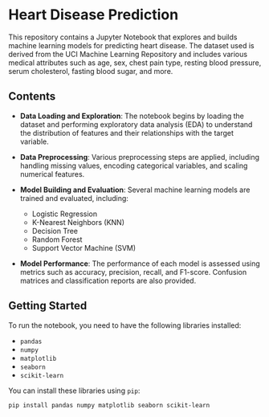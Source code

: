 # Heart Disease Prediction

This repository contains a Jupyter Notebook that explores and builds machine learning models for predicting heart disease. The dataset used is derived from the UCI Machine Learning Repository and includes various medical attributes such as age, sex, chest pain type, resting blood pressure, serum cholesterol, fasting blood sugar, and more.

## Contents

- **Data Loading and Exploration**: The notebook begins by loading the dataset and performing exploratory data analysis (EDA) to understand the distribution of features and their relationships with the target variable.
- **Data Preprocessing**: Various preprocessing steps are applied, including handling missing values, encoding categorical variables, and scaling numerical features.
- **Model Building and Evaluation**: Several machine learning models are trained and evaluated, including:
  - Logistic Regression
  - K-Nearest Neighbors (KNN)
  - Decision Tree
  - Random Forest
  - Support Vector Machine (SVM)

- **Model Performance**: The performance of each model is assessed using metrics such as accuracy, precision, recall, and F1-score. Confusion matrices and classification reports are also provided.

## Getting Started

To run the notebook, you need to have the following libraries installed:
- `pandas`
- `numpy`
- `matplotlib`
- `seaborn`
- `scikit-learn`

You can install these libraries using `pip`:

```bash
pip install pandas numpy matplotlib seaborn scikit-learn
